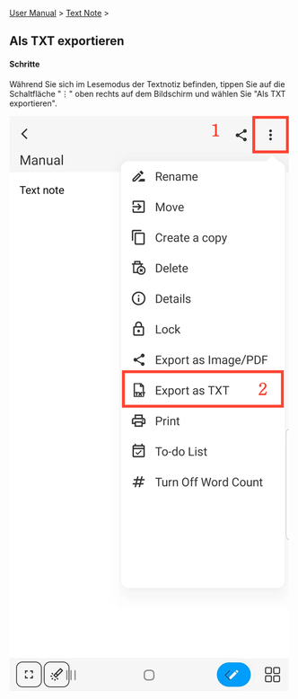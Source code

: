 [User Manual](/dragonnest/drawnote/manual/en) > [Text Note](/dragonnest/drawnote/manual/en/text_note) >

Als TXT exportieren
---
#### Schritte

Während Sie sich im Lesemodus der Textnotiz befinden, tippen Sie auf die Schaltfläche "⋮" oben rechts auf dem Bildschirm und wählen Sie "Als TXT exportieren".

![](imgs/export_as_txt1.png)